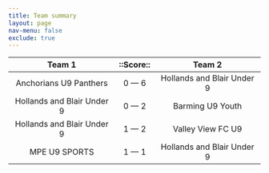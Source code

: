 ```yaml
---
title: Team summary
layout: page
nav-menu: false
exclude: true
---
```




|           Team 1           |  ::Score::  |           Team 2           |
|:--------------------------:|:-----------:|:--------------------------:|
|   Anchorians U9 Panthers   | 0 &mdash; 6 | Hollands and Blair Under 9 |
| Hollands and Blair Under 9 | 0 &mdash; 2 |      Barming U9 Youth      |
| Hollands and Blair Under 9 | 1 &mdash; 2 |     Valley View FC U9      |
|       MPE U9 SPORTS        | 1 &mdash; 1 | Hollands and Blair Under 9 |

 <br /><br /><br />